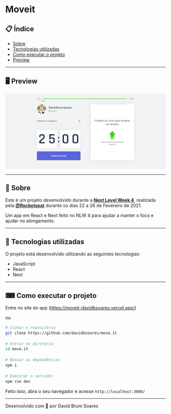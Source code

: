 # Moveit


## 📋 Índice

- [Sobre](#-Sobre)
- [Tecnologias utilizadas](#-Tecnologias-utilizadas)
- [Como executar o projeto](#-Como-executar-o-projeto)
- [Preview](#-Preview)

---

## 🖥 Preview 
  
  ![](/public/index.png)
  


---

## 📖 Sobre 

Este é um projeto desenvolvido durante a **[Next Level Week 4](https://nextlevelweek.com/)**, realizada pela **[@Rocketseat](https://github.com/Rocketseat)** durante os dias 22 a 26 de Fevereiro de 2021.

Um app em React e Next feito no NLW 4 para ajudar a manter o foco e ajudar no alongamento.

--- 

## 🚀 Tecnologias utilizadas

O projeto está desenvolvido utilizando as seguintes tecnologias:

- JavaScript
- React
- Next

--- 

## ⌨ Como executar o projeto

Entre no site do app (https://moveit-davidbsoares.vercel.app/)

ou

```bash
# Clonar o repositório
git clone https://github.com/davidbsoares/move.it

# Entrar no diretório
cd move.it

# Baixar as dependências
npm i

# Executar o servidor
npm run dev
```

Feito isso, abra o seu navegador e acesse `http://localhost:3000/`

---


Desenvolvido com 💜 por David Brum Soares
